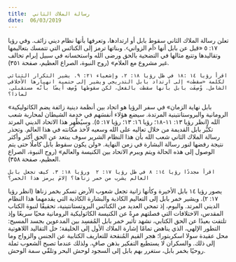 ```yaml
---
title:  رسالة الملاك الثاني
date:  06/03/2019
---
```


تعلن رسالة الملاك الثاني سقوط بابل أو ارتدادها، وتعرفها بأنها نظام ديني زائف. وفي رؤيا ١٧: ٥ «قيل عن بابل أنها ‹أم الزواني›. وبناتها ترمز إلى الكنائس التي تتمسك بتعاليمها وتقاليدها وتتبع مثالها في التضحية بالحق ورضى الله واستحسانه في سبيل إبرام تحالف غير مشروع مع العلام» (روح النبوة، الصراع العظيم، صفحة ٣٥١).

`اقرأ رؤيا ١٤ :١٨ في ظل رؤيا ١٨: ٢، وإشعياء ٢١: ٩. يشير التكرار الثنائي لكلمة «سقطت» إلى ارتداد بابل التدريجي ويشير إلى حتمية انهيارها الأخلاقي الشامل. وُصِفَت بابل بأنها سقطت بالفعل، لكن سقوطها وُصِف أيضًا بأنّه مستقبلي. لماذا؟`

«بابل نهاية الزمان» في سفر الرؤيا هو اتحاد بين أنظمة دينية زائفة يضم الكاثوليكية الرومانية والبروستانتينية المرتدة. سيضع هؤلاء أنفسَهم في خدمة الشيطان لمحاربة شعب الله (انظر رؤيا ١٣: ١١-١٨؛ رؤيا ١٦: ١٣؛ رؤيا ١٧: ٥). وسيُظْهِر هذا الاتحاد الديني المرتد تكبُّر بابل القديمة من خلال تعاليه على الله وسعيه لأخذ مكانته في هذا العالم. وتحذر رسالة الملاك الثاني شعب الله بأن هذا النظام الشرير سوف يبتعد عن الحق أكثر وأكثر نتيجة رفضها لنور رسالة البشارة في زمن النهاية. «ولن يكون سقوط بابل كاملًا حتى يتم الوصول إلى هذه الحالة ويتم ويبرم الاتحاد بين الكنيسة والعالم» (روح النبوة، الصراع العظيم، صفحة ٣٥٨).

`اقرأ مجددًا رؤيا ١٤: ٨ في ظل رؤيا ١٧: ٢  ورؤيا ١٨: ٣. كيف تجعل بابل العالم يشرب من خمر زناها؟ إلامَ يرمز هذا الخمر؟`

يصور رؤيا ١٤ بابل الأخيرة وكأنها زانية تجعل شعوب الأرض تسكر بخمر زناها (انظر رؤيا ١٧: ٢). ويشير خمر بابل إلى التعاليم الكاذبة والبشارة الكاذبة التي يقدمهما هذا النظام الديني المرتد. واليوم، إذ تمحي العديد من الكنائس البروتستانتينية، تحقيقًا لنبوة الكتاب المقدس، الاختلافات التي فصلتهم مرةً عن الكنيسة الكاثوليكية الرومانية محيًا سريعًا وإذ تلتفت بعيدًا عن الحق الكتابي، نشهد تأثير خمر بابل المُفسِد بين المدعوين بجسد المسيح: التطور الإلهي، الذي يناهض تمامًا إشارة الملاك الأول إلى الخليقة؛ حل التقاليد اللاهوتية محل عقيدة سولا اسكربتورا؛ هجر القيم المُنقحة للتعاريف الكتابية عن الجنس والزواج وما إلى ذلك. والسكران لا يستطيع التفكير بذهن صافٍ. ولذلك عندما تصبح الشعوب ثملة روحيًا بخمر بابل، ستغرر بهم بابل إلى السجود لوحش البحر وتلقّي سمة الوحش.